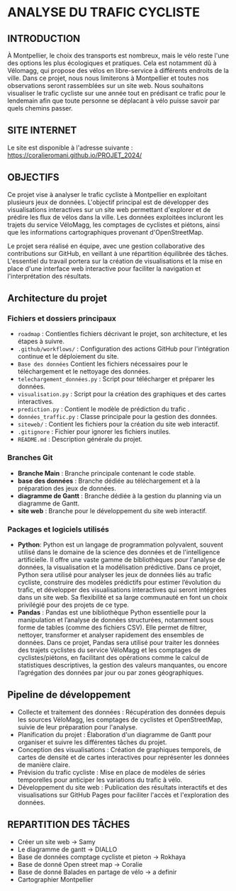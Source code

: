 # ANALYSE DU TRAFIC CYCLISTE

## INTRODUCTION
À Montpellier, le choix des transports est nombreux, mais le vélo reste l'une des options les plus écologiques et pratiques. Cela est notamment dû à Vélomagg, qui propose des vélos en libre-service à différents endroits de la ville.
Dans ce projet, nous nous limiterons à Montpellier et toutes nos observations seront rassemblées sur un site web. Nous souhaitons visualiser le trafic cycliste sur une année tout en prédisant ce trafic pour le lendemain afin que toute personne se déplacant à vélo puisse savoir par quels chemins passer.

## SITE INTERNET
Le site est disponible à l'adresse suivante :
https://coralieromani.github.io/PROJET_2024/

## OBJECTIFS 
Ce projet vise à analyser le trafic cycliste à Montpellier en exploitant plusieurs jeux de données. L'objectif principal est de développer des visualisations interactives sur un site web permettant d'explorer et de prédire les flux de vélos dans la ville. Les données exploitées incluront les trajets du service VéloMagg, les comptages de cyclistes et piétons, ainsi que les informations cartographiques provenant d'OpenStreetMap.

Le projet sera réalisé en équipe, avec une gestion collaborative des contributions sur GitHub, en veillant à une répartition équilibrée des tâches. L'essentiel du travail portera sur la création de visualisations et la mise en place d'une interface web interactive pour faciliter la navigation et l'interprétation des résultats.


## Architecture du projet

### Fichiers et dossiers principaux

- `roadmap` : Contientles fichiers décrivant le projet, son architecture, et les étapes à suivre.
- `.github/workflows/` : Configuration des actions GitHub pour l'intégration continue et le déploiement du site.
- `Base des données` Contient les fichiers nécessaires pour le téléchargement et le nettoyage des données.
- `telechargement_données.py` : Script pour télécharger et préparer les données.
- `visualisation.py` : Script pour la création des graphiques et des cartes interactives.
- `prediction.py` : Contient le modèle de prédiction du trafic .
 - `données_traffic.py` : Classe principale pour la gestion des données.
- `siteweb/` : Contient les fichiers pour la création du site web interactif.
- `.gitignore` : Fichier pour ignorer les fichiers inutiles.
- `README.md` : Description générale du projet.
### Branches Git
- **Branche Main** : Branche principale contenant le code stable.
- **base des données** : Branche dédiée au téléchargement et à la préparation des jeux de données.
- **diagramme de Gantt** : Branche dédiée à la gestion du planning via un diagramme de Gantt.
- **site web** : Branche pour le développement du site web interactif.

### Packages et logiciels utilisés
- **Python**:
Python est un langage de programmation polyvalent, souvent utilisé dans le domaine de la science des données et de l'intelligence artificielle. Il offre une vaste gamme de bibliothèques pour l'analyse de données, la visualisation et la modélisation prédictive. Dans ce projet, Python sera utilisé pour analyser les jeux de données liés au trafic cycliste, construire des modèles prédictifs pour estimer l’évolution du trafic, et développer des visualisations interactives qui seront intégrées dans un site web. Sa flexibilité et sa large communauté en font un choix privilégié pour des projets de ce type.
- **Pandas** :
Pandas est une bibliothèque Python essentielle pour la manipulation et l’analyse de données structurées, notamment sous forme de tables (comme des fichiers CSV). Elle permet de filtrer, nettoyer, transformer et analyser rapidement des ensembles de données. Dans ce projet, Pandas sera utilisé pour traiter les données des trajets cyclistes du service VéloMagg et les comptages de cyclistes/piétons, en facilitant des opérations comme le calcul de statistiques descriptives, la gestion des valeurs manquantes, ou encore l’agrégation des données par jour ou par zones géographiques.
## Pipeline de développement
- Collecte et traitement des données : Récupération des données depuis les sources VéloMagg, les comptages de cyclistes et OpenStreetMap, suivie de leur préparation pour l'analyse.
- Planification du projet : Élaboration d'un diagramme de Gantt pour organiser et suivre les différentes tâches du projet.
- Conception des visualisations : Création de graphiques temporels, de cartes de densité et de cartes interactives pour représenter les données de manière claire.
- Prévision du trafic cycliste : Mise en place de modèles de séries temporelles pour anticiper les variations du trafic à vélo.
- Développement du site web : Publication des résultats interactifs et des visualisations sur GitHub Pages pour faciliter l'accès et l'exploration des données.
## REPARTITION DES TÂCHES
- Créer un site web -> Samy
- Le diagramme de gantt -> DIALLO
- Base de données comptage cycliste et pieton -> Rokhaya
- Base de donné Open street map -> Coralie
- Base de donné Balades en partage de vélo -> a definir
- Cartographier Montpellier